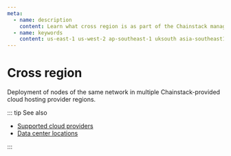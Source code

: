 ```yaml
---
meta:
  - name: description
    content: Learn what cross region is as part of the Chainstack managed blockchain services.
  - name: keywords
    content: us-east-1 us-west-2 ap-southeast-1 uksouth asia-southeast1
---
```


# Cross region

Deployment of nodes of the same network in multiple Chainstack-provided cloud hosting provider regions.

::: tip See also

* [Supported cloud providers](/platform/supported-cloud-hosting-providers)
* <a href="https://support.chainstack.com/hc/en-us/articles/360024804711-Data-center-locations" target="_blank">Data center locations</a>

:::
